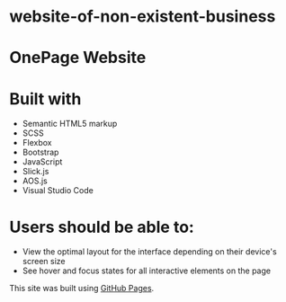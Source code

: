 # website-of-non-existent-business
# OnePage Website 

# Built with
- Semantic HTML5 markup
- SCSS
- Flexbox
- Bootstrap
- JavaScript
- Slick.js
- AOS.js
- Visual Studio Code

# Users should be able to:
- View the optimal layout for the interface depending on their device's screen size
- See hover and focus states for all interactive elements on the page

This site was built using [GitHub Pages](https://avenjd.github.io/website-of-non-existent-business/).
